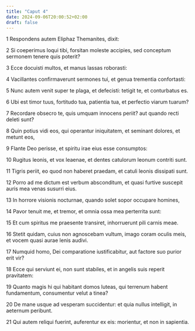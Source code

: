 ```yaml
---
title: "Caput 4"
date: 2024-09-06T20:00:52+02:00
draft: false
---
```



1 Respondens autem Eliphaz Themanites, dixit:

2 Si coeperimus loqui tibi, forsitan moleste accipies, sed conceptum sermonem tenere quis poterit?

3 Ecce docuisti multos, et manus lassas roborasti:

4 Vacillantes confirmaverunt sermones tui, et genua trementia confortasti:

5 Nunc autem venit super te plaga, et defecisti: tetigit te, et conturbatus es.

6 Ubi est timor tuus, fortitudo tua, patientia tua, et perfectio viarum tuarum?

7 Recordare obsecro te, quis umquam innocens periit? aut quando recti deleti sunt?

8 Quin potius vidi eos, qui operantur iniquitatem, et seminant dolores, et metunt eos,

9 Flante Deo perisse, et spiritu irae eius esse consumptos:

10 Rugitus leonis, et vox leaenae, et dentes catulorum leonum contriti sunt.

11 Tigris periit, eo quod non haberet praedam, et catuli leonis dissipati sunt.

12 Porro ad me dictum est verbum absconditum, et quasi furtive suscepit auris mea venas susurri eius.

13 In horrore visionis nocturnae, quando solet sopor occupare homines,

14 Pavor tenuit me, et tremor, et omnia ossa mea perterrita sunt:

15 Et cum spiritus me praesente transiret, inhorruerunt pili carnis meae.

16 Stetit quidam, cuius non agnoscebam vultum, imago coram oculis meis, et vocem quasi aurae lenis audivi.

17 Numquid homo, Dei comparatione iustificabitur, aut factore suo purior erit vir?

18 Ecce qui serviunt ei, non sunt stabiles, et in angelis suis reperit pravitatem:

19 Quanto magis hi qui habitant domos luteas, qui terrenum habent fundamentum, consumentur velut a tinea?

20 De mane usque ad vesperam succidentur: et quia nullus intelligit, in aeternum peribunt.

21 Qui autem reliqui fuerint, auferentur ex eis: morientur, et non in sapientia.

